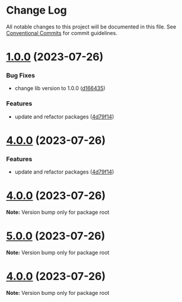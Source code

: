 # Change Log

All notable changes to this project will be documented in this file.
See [Conventional Commits](https://conventionalcommits.org) for commit guidelines.

# [1.0.0](https://github.com/bduaart/monorepo-js/compare/v5.0.0...v1.0.0) (2023-07-26)


### Bug Fixes

* change lib version to 1.0.0 ([d166435](https://github.com/bduaart/monorepo-js/commit/d1664353101f70755b420126e16339500120cb66))


### Features

* update and refactor packages ([4d79f14](https://github.com/bduaart/monorepo-js/commit/4d79f1493e0610a609833ad1f69fc215adca7fa1))





# [4.0.0](https://github.com/bduaart/monorepo-js/compare/v2.0.1...v4.0.0) (2023-07-26)


### Features

* update and refactor packages ([4d79f14](https://github.com/bduaart/monorepo-js/commit/4d79f1493e0610a609833ad1f69fc215adca7fa1))





# [4.0.0](https://github.com/bduaart/monorepo-js/compare/v2.0.1...v4.0.0) (2023-07-26)

**Note:** Version bump only for package root





# [5.0.0](https://github.com/bduaart/monorepo-js/compare/v2.0.0...v5.0.0) (2023-07-26)

**Note:** Version bump only for package root





# [4.0.0](https://github.com/bduaart/monorepo-js/compare/v2.0.0...v4.0.0) (2023-07-26)

**Note:** Version bump only for package root
